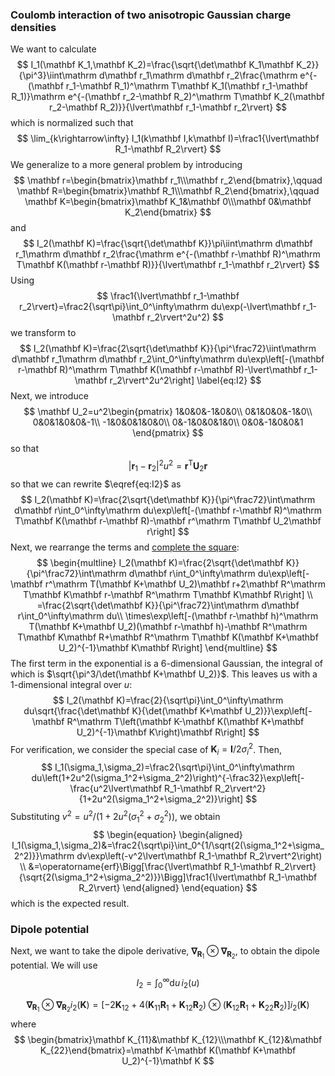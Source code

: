 ### Coulomb interaction of two anisotropic Gaussian charge densities

We want to calculate
$$
I_1(\mathbf K_1,\mathbf K_2)=\frac{\sqrt{\det\mathbf K_1\mathbf K_2}}{\pi^3}\iint\mathrm d\mathbf r_1\mathrm d\mathbf r_2\frac{\mathrm e^{-(\mathbf r_1-\mathbf R_1)^\mathrm T\mathbf K_1(\mathbf r_1-\mathbf R_1)}\mathrm e^{-(\mathbf r_2-\mathbf R_2)^\mathrm T\mathbf K_2(\mathbf r_2-\mathbf R_2)}}{\lvert\mathbf r_1-\mathbf r_2\rvert}
$$
which is normalized such that
$$
\lim_{k\rightarrow\infty} I_1(k\mathbf I,k\mathbf I)=\frac1{\lvert\mathbf R_1-\mathbf R_2\rvert}
$$
We generalize to a more general problem by introducing
$$
\mathbf r=\begin{bmatrix}\mathbf r_1\\\mathbf r_2\end{bmatrix},\qquad
\mathbf R=\begin{bmatrix}\mathbf R_1\\\mathbf R_2\end{bmatrix},\qquad
\mathbf K=\begin{bmatrix}\mathbf K_1&\mathbf 0\\\mathbf 0&\mathbf K_2\end{bmatrix}
$$
and
$$
I_2(\mathbf K)=\frac{\sqrt{\det\mathbf K}}\pi\iint\mathrm d\mathbf r_1\mathrm d\mathbf r_2\frac{\mathrm e^{-(\mathbf r-\mathbf R)^\mathrm T\mathbf K(\mathbf r-\mathbf R)}}{\lvert\mathbf r_1-\mathbf r_2\rvert}
$$
Using
$$
\frac1{\lvert\mathbf r_1-\mathbf r_2\rvert}=\frac2{\sqrt\pi}\int_0^\infty\mathrm du\exp(-\lvert\mathbf r_1-\mathbf r_2\rvert^2u^2)
$$
we transform to
$$
I_2(\mathbf K)=\frac{2\sqrt{\det\mathbf K}}{\pi^\frac72}\iint\mathrm d\mathbf r_1\mathrm d\mathbf r_2\int_0^\infty\mathrm du\exp\left[-(\mathbf r-\mathbf R)^\mathrm T\mathbf K(\mathbf r-\mathbf R)-\lvert\mathbf r_1-\mathbf r_2\rvert^2u^2\right]
\label{eq:I2}
$$
Next, we introduce
$$
\mathbf U_2=u^2\begin{pmatrix}
1&0&0&-1&0&0\\
0&1&0&0&-1&0\\
0&0&1&0&0&-1\\
-1&0&0&1&0&0\\
0&-1&0&0&1&0\\
0&0&-1&0&0&1
\end{pmatrix}
$$
so that
$$
\lvert\mathbf r_1-\mathbf r_2\rvert^2u^2=\mathbf r^\mathrm T\mathbf U_2\mathbf r
$$
so that we can rewrite $\eqref{eq:I2}$ as
$$
I_2(\mathbf K)=\frac{2\sqrt{\det\mathbf K}}{\pi^\frac72}\int\mathrm d\mathbf r\int_0^\infty\mathrm du\exp\left[-(\mathbf r-\mathbf R)^\mathrm T\mathbf K(\mathbf r-\mathbf R)-\mathbf r^\mathrm T\mathbf U_2\mathbf r\right]
$$
Next, we rearrange the terms and [complete the square](https://en.wikipedia.org/wiki/Completing_the_square#Formula):
$$
\begin{multline}
I_2(\mathbf K)=\frac{2\sqrt{\det\mathbf K}}{\pi^\frac72}\int\mathrm d\mathbf r\int_0^\infty\mathrm du\exp\left[-\mathbf r^\mathrm T(\mathbf K+\mathbf U_2)\mathbf r+2\mathbf R^\mathrm T\mathbf K\mathbf r-\mathbf R^\mathrm T\mathbf K\mathbf R\right] \\
=\frac{2\sqrt{\det\mathbf K}}{\pi^\frac72}\int\mathrm d\mathbf r\int_0^\infty\mathrm du\\
\times\exp\left[-(\mathbf r-\mathbf h)^\mathrm T(\mathbf K+\mathbf U_2)(\mathbf r-\mathbf h)-\mathbf R^\mathrm T\mathbf K\mathbf R+\mathbf R^\mathrm T\mathbf K(\mathbf K+\mathbf U_2)^{-1}\mathbf K\mathbf R\right]
\end{multline}
$$
The first term in the exponential is a 6-dimensional Gaussian, the integral of which is $\sqrt{\pi^3/\det(\mathbf K+\mathbf U_2)}$. This leaves us with a 1-dimensional integral over $u$:
$$
I_2(\mathbf K)=\frac{2}{\sqrt\pi}\int_0^\infty\mathrm du\sqrt{\frac{\det\mathbf K}{\det(\mathbf K+\mathbf U_2)}}\exp\left[-\mathbf R^\mathrm T\left(\mathbf K-\mathbf K(\mathbf K+\mathbf U_2)^{-1}\mathbf K\right)\mathbf R\right]
$$
For verification, we consider the special case of $\mathbf K_i=\mathbf I/2\sigma_i^2$. Then,
$$
I_1(\sigma_1,\sigma_2)=\frac2{\sqrt\pi}\int_0^\infty\mathrm du\left(1+2u^2(\sigma_1^2+\sigma_2^2)\right)^{-\frac32}\exp\left[-\frac{u^2\lvert\mathbf R_1-\mathbf R_2\rvert^2}{1+2u^2(\sigma_1^2+\sigma_2^2)}\right]
$$
Substituting $v^2=u^2/(1+2u^2(\sigma_1^2+\sigma_2^2))$, we obtain
$$
\begin{equation}
\begin{aligned}
I_1(\sigma_1,\sigma_2)&=\frac2{\sqrt\pi}\int_0^{1/\sqrt{2(\sigma_1^2+\sigma_2^2)}}\mathrm dv\exp\left(-v^2\lvert\mathbf R_1-\mathbf R_2\rvert^2\right) \\
&=\operatorname{erf}\Bigg[\frac{\lvert\mathbf R_1-\mathbf R_2\rvert}{\sqrt{2(\sigma_1^2+\sigma_2^2)}}\Bigg]\frac1{\lvert\mathbf R_1-\mathbf R_2\rvert}
\end{aligned}
\end{equation}
$$
which is the expected result.

### Dipole potential

Next, we want to take the dipole derivative, $\boldsymbol\nabla_{\mathbf R_1}\otimes\boldsymbol\nabla_{\mathbf R_2}$, to obtain the dipole potential. We will use
$$
I_2=\int_0^\infty\mathrm du\,i_2(u)
$$

$$
\boldsymbol\nabla_{\mathbf R_1}\otimes\boldsymbol\nabla_{\mathbf R_2}i_2(\mathbf K)=\left[-2\mathbf K_{12}+4(\mathbf K_{11}\mathbf R_1+\mathbf K_{12}\mathbf R_2)\otimes(\mathbf K_{12}\mathbf R_1+\mathbf K_{22}\mathbf R_2)\right]i_2(\mathbf K)
$$
where
$$
\begin{bmatrix}\mathbf K_{11}&\mathbf K_{12}\\\mathbf K_{12}&\mathbf K_{22}\end{bmatrix}=\mathbf K-\mathbf K(\mathbf K+\mathbf U_2)^{-1}\mathbf K
$$

